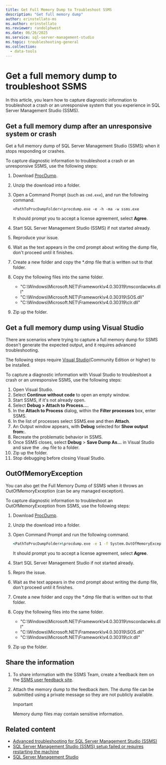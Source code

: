 ```yaml
---
title: Get Full Memory Dump to Troubleshoot SSMS
description: "Get full memory dump"
author: erinstellato-ms
ms.author: erinstellato
ms.reviewer: randolphwest
ms.date: 06/26/2025
ms.service: sql-server-management-studio
ms.topic: troubleshooting-general
ms.collection:
  - data-tools
---
```


# Get a full memory dump to troubleshoot SSMS

In this article, you learn how to capture diagnostic information to troubleshoot a crash or an unresponsive system that you experience in SQL Server Management Studio (SSMS).

## Get a full memory dump after an unresponsive system or crash

Get a full memory dump of SQL Server Management Studio (SSMS) when it stops responding or crashes.

To capture diagnostic information to troubleshoot a crash or an unresponsive SSMS, use the following steps:

1. Download [ProcDump](/sysinternals/downloads/procdump).
1. Unzip the download into a folder.
1. Open a Command Prompt (such as `cmd.exe`), and run the following command.

    ```console
    <PathToProcDumpFolder>\procdump.exe -e -h -ma -w ssms.exe
    ```

    It should prompt you to accept a license agreement, select **Agree**.

1. Start SQL Server Management Studio (SSMS) if not started already.
1. Reproduce your issue.
1. Wait as the text appears in the cmd prompt about writing the dump file, don't proceed until it finishes.
1. Create a new folder and copy the *.dmp file that is written out to that folder.
1. Copy the following files into the same folder.

    * "C:\Windows\Microsoft.NET\Framework\v4.0.30319\mscordacwks.dll"
    * "C:\Windows\Microsoft.NET\Framework\v4.0.30319\SOS.dll"
    * "C:\Windows\Microsoft.NET\Framework\v4.0.30319\clr.dll"

1. Zip up the folder.

## Get a full memory dump using Visual Studio

There are scenarios where trying to capture a full memory dump for SSMS doesn't generate the expected output, and it requires advanced troubleshooting.

The following steps require [Visual Studio](https://visualstudio.microsoft.com/vs/community/)(Community Edition or higher) to be installed.

To capture a diagnostic information with Visual Studio to troubleshoot a crash or an unresponsive SSMS, use the following steps:

1. Open Visual Studio.
1. Select **Continue without code** to open an empty window.
1. Start SSMS, if it's not already open.
1. Select **Debug > Attach to Process...**.
1. In the **Attach to Process** dialog, within the **Filter processes** box, enter SSMS.
1. In the list of processes select SSMS.exe and then **Attach**.
1. An Output window appears, with **Debug** selected for **Show output from:**.
1. Recreate the problematic behavior in SSMS.
1. Once SSMS closes, select **Debug** > **Save Dump As...** in Visual Studio and save the `.dmp` file to a folder.
1. Zip up the folder.
1. Stop debugging before closing Visual Studio.

## OutOfMemoryException

You can also get the Full Memory Dump of SSMS when it throws an OutOfMemoryException (can be any managed exception).

To capture diagnostic information to troubleshoot an OutOfMemoryException from SSMS, use the following steps:

1. Download [ProcDump](/sysinternals/downloads/procdump).
1. Unzip the download into a folder.
1. Open Command Prompt and run the following command.

    ```cmd
    <PathToProcDumpFolder>\procdump.exe -e 1 -f System.OutOfMemoryException -ma -w ssms.exe
    ```

    It should prompt you to accept a license agreement, select **Agree**.

1. Start SQL Server Management Studio if not started already.
1. Repro the issue.
1. Wait as the text appears in the cmd prompt about writing the dump file, don't proceed until it finishes.
1. Create a new folder and copy the *.dmp file that is written out to that folder.
1. Copy the following files into the same folder.

    * "C:\Windows\Microsoft.NET\Framework\v4.0.30319\mscordacwks.dll"
    * "C:\Windows\Microsoft.NET\Framework\v4.0.30319\SOS.dll"
    * "C:\Windows\Microsoft.NET\Framework\v4.0.30319\clr.dll"

1. Zip up the folder.

## Share the information

1. To share information with the SSMS Team, create a feedback item on the [SSMS user feedback site](https://aka.ms/ssms-feedback).
1. Attach the memory dump to the feedback item. The dump file can be submitted using a private message so they are not publicly available.
 
    > [!Important]
    > Memory dump files may contain sensitive information.

## Related content

- [Advanced troubleshooting for SQL Server Management Studio (SSMS)](ssms-troubleshoot.md)
- [SQL Server Management Studio (SSMS) setup failed or requires restarting the machine](install-failed-requires-restart.md)
- [SQL Server Management Studio](../sql-server-management-studio-ssms.md)
